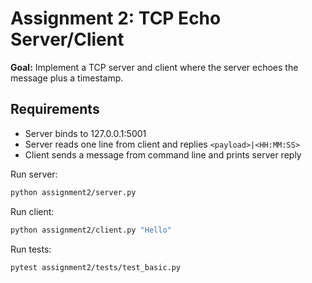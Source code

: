 # Assignment 2: TCP Echo Server/Client

**Goal:** Implement a TCP server and client where the server echoes the message plus a timestamp.

## Requirements
- Server binds to 127.0.0.1:5001
- Server reads one line from client and replies `<payload>|<HH:MM:SS>`
- Client sends a message from command line and prints server reply

Run server:
```bash
python assignment2/server.py
```

Run client:
```bash
python assignment2/client.py "Hello"
```

Run tests:
```bash
pytest assignment2/tests/test_basic.py
```
